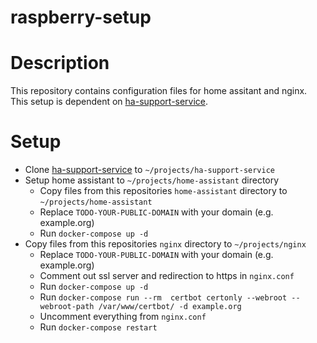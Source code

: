 # raspberry-setup

# Description
This repository contains configuration files for home assitant and nginx. This setup is dependent on [ha-support-service](https://github.com/nerijusdu/ha-support-service).

# Setup
- Clone [ha-support-service](https://github.com/nerijusdu/ha-support-service) to `~/projects/ha-support-service`
- Setup home assistant to `~/projects/home-assistant` directory
  - Copy files from this repositories `home-assistant` directory to `~/projects/home-assistant`
  - Replace `TODO-YOUR-PUBLIC-DOMAIN` with your domain (e.g. example.org)
  - Run `docker-compose up -d`
- Copy files from this repositories `nginx` directory to `~/projects/nginx`
  - Replace `TODO-YOUR-PUBLIC-DOMAIN` with your domain (e.g. example.org)
  - Comment out ssl server and redirection to https in `nginx.conf`
  - Run `docker-compose up -d`
  - Run `docker-compose run --rm  certbot certonly --webroot --webroot-path /var/www/certbot/ -d example.org`
  - Uncomment everything from `nginx.conf`
  - Run `docker-compose restart`
